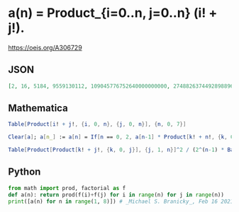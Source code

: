 # a\(n\) \= Product\_\{i\=0\.\.n, j\=0\.\.n\} \(i\! \+ j\!\)\.
https://oeis.org/A306729
## JSON
```JSON
[2, 16, 5184, 9559130112, 109045776752640000000000, 27488263744928988967331390258832998400000000000, 1147897050240877062218236820013018349788772091106840426434074807527014400000000000000]
```
## Mathematica
```Mathematica
Table[Product[i! + j!, {i, 0, n}, {j, 0, n}], {n, 0, 7}]
```
```Mathematica
Clear[a]; a[n_] := a[n] = If[n == 0, 2, a[n-1] * Product[k! + n!, {k, 0, n}]^2 / (2*n!)]; Table[a[n], {n, 0, 7}] (* _Vaclav Kotesovec_, Mar 27 2019 *)
```
```Mathematica
Table[Product[Product[k! + j!, {k, 0, j}], {j, 1, n}]^2 / (2^(n-1) * BarnesG[n + 2]), {n, 0, 7}] (* _Vaclav Kotesovec_, Mar 27 2019 *)
```
## Python
```Python
from math import prod, factorial as f
def a(n): return prod(f(i)+f(j) for i in range(n) for j in range(n))
print([a(n) for n in range(1, 8)]) # _Michael S. Branicky_, Feb 16 2021
```
